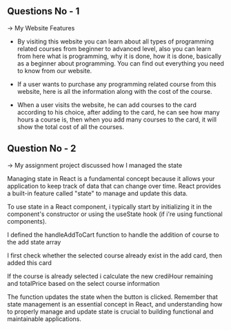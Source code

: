 ## Questions No - 1
-> My Website Features

- By visiting this website you can learn about all types of programming related courses from beginner to advanced level, also you can learn from here what is programming, why it is done, how it is done, basically as a beginner about programming. You can find out everything you need to know from our website.


- If a user wants to purchase any programming related course from this website, here is all the information along with the cost of the course.


- When a user visits the website, he can add courses to the card according to his choice, after adding to the card, he can see how many hours a course is, then when you add many courses to the card, it will show the total cost of all the courses.




## Question No - 2
-> My assignment project discussed how I managed the state

Managing state in React is a fundamental concept because it allows your application to keep track of data that can change over time. React provides a built-in feature called "state" to manage and update this data.

To use state in a React component, i typically start by initializing it in the component's constructor or using the useState hook (if i're using functional components).

I defined the handleAddToCart function to handle the addition of course to the add state array

I first check whether the selected course already exist in the add card, then added this card 

If the course is already selected i calculate the new crediHour remaining and totalPrice based on the select course information

The function updates the state when the button is clicked. Remember that state management is an essential concept in React, and understanding how to properly manage and update state is crucial to building functional and maintainable applications.